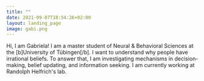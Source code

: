 ```yaml
---
title: ""
date: 2021-09-07T18:54:26+02:00
layout: landing_page
image: gabi.png
---
```

Hi, I am Gabriela! I am a master student of Neural & Behavioral Sciences at the [b]University of Tübingen[/b]. I want to understand why people have irrational beliefs. To answer that, I am investigating mechanisms in decision-making, belief updating, and information seeking. I am currently working at Randolph Helfrich's lab. 

